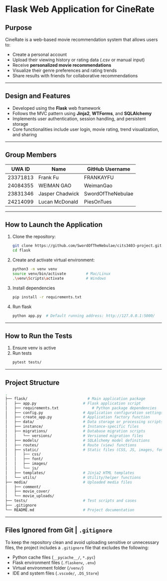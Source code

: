 # Flask Web Application for CineRate

## Purpose

CineRate is a web-based movie recommendation system that allows users to:

- Create a personal account
- Upload their viewing history or rating data (.csv or manual input)
- Receive **personalized movie recommendations**
- Visualize their genre preferences and rating trends
- Share results with friends for collaborative recommendations

---

## Design and Features

- Developed using the **Flask** web framework
- Follows the MVC pattern using **Jinja2**, **WTForms**, and **SQLAlchemy**
- Implements user authentication, session handling, and persistent storage
- Core functionalities include user login, movie rating, trend visualization, and sharing

---


## Group Members

| UWA ID   | Name            | GitHub Username   |
|----------|-----------------|-------------------|
| 23371813 | Frank Fu        | FRANKAYFU         |
| 24084355 | WEIMAN GAO      | WeimanGao         |
| 23831346 | Jasper Chadwick | SwordOfTheNebulae |
| 24214099 | Lucan McDonald  | PiesOnTues        |

---

## How to Launch the Application

1. Clone the repository:
   ```bash
   git clone https://github.com/SwordOfTheNebulae/cits3403-project.git
   cd flask
2. Create and activate virtual environment:
   ```bash
   python3 -m venv venv
   source venv/bin/activate         # Mac/Linux
   .\venv\Scripts\activate          # Windows
3. Install dependencies
   ```bash
   pip install -r requirements.txt
4. Run flask
   ```bash
   python app.py  # Default running address: http://127.0.0.1:5000/

---

## How to Run the Tests

1. Ensure venv is active
2. Run tests
   ```bash
   pytest tests/

---

## Project Structure

```bash
.
├── flask/                           # Main application package 
│   ├── app.py                     # Flask application script
│   ├── requirements.txt               # Python package dependencies 
│   ├── config.py                  # Application configuration settings 
│   ├── create_app.py              # Application factory function
│   ├── data/                      # Data storage or processing scripts 
│   ├── instance/                  # Instance-specific files
│   ├── migrations/                # Database migration scripts 
│   │   └── versions/              # Versioned migration files 
│   ├── models/                    # SQLAlchemy model definitions 
│   ├── routes/                    # Route (view) functions
│   ├── static/                    # Static files (CSS, JS, images, fonts) 
│   │   ├── css/                   
│   │   ├── font/                  
│   │   ├── images/               
│   │   └── js/                    
│   ├── templates/                 # Jinja2 HTML templates 
│   └── utils/                     # Utility/helper functions
├── media/                         # Uploaded media files 
│   ├── comment/                   
│   ├── movie_cover/               
│   └── movie_uploads/
├── tests/                         # Test scripts and cases          
├── .gitignore   
└── README.md                      # Project documentation 
```

---

## Files Ignored from Git | `.gitignore` 

To keep the repository clean and avoid uploading sensitive or unnecessary files, the project includes a `.gitignore` file that excludes the following:

- Python cache files (`__pycache__/`, `*.pyc`)
- Flask environment files (`.flaskenv`, `.env`)
- Virtual environment folder (`/venv/`)
- IDE and system files (`.vscode/`, `.DS_Store`)

